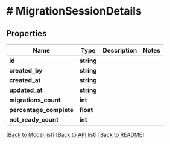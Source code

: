 # # MigrationSessionDetails

## Properties

Name | Type | Description | Notes
------------ | ------------- | ------------- | -------------
**id** | **string** |  |
**created_by** | **string** |  |
**created_at** | **string** |  |
**updated_at** | **string** |  |
**migrations_count** | **int** |  |
**percentage_complete** | **float** |  |
**not_ready_count** | **int** |  |

[[Back to Model list]](../../README.md#models) [[Back to API list]](../../README.md#endpoints) [[Back to README]](../../README.md)
